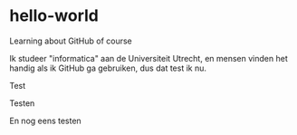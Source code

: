 # hello-world
Learning about GitHub of course

Ik studeer "informatica" aan de Universiteit Utrecht, en mensen vinden het handig als ik GitHub ga gebruiken, dus dat test ik nu.

Test

Testen

En nog eens testen
